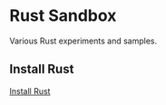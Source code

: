 # Rust Sandbox

Various Rust experiments and samples.

## Install Rust

[Install Rust](https://www.rust-lang.org/tools/install)
